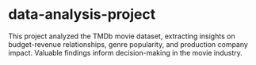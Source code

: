 # data-analysis-project
This project analyzed the TMDb movie dataset, extracting insights on budget-revenue relationships, genre popularity, and production company impact. Valuable findings inform decision-making in the movie industry.
